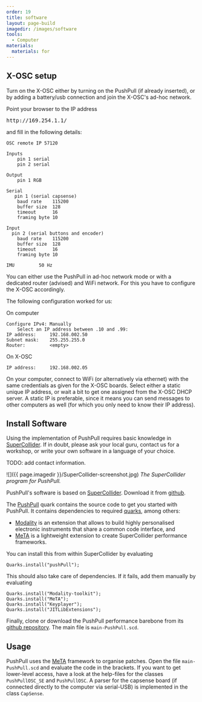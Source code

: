 ```yaml
---
order: 19
title: software
layout: page-build
imagedir: /images/software
tools:
  - Computer
materials:
  materials: for 
---
```


## X-OSC setup

Turn on the X-OSC either by turning on the PushPull (if already inserted), or by adding a battery/usb connection and join the X-OSC's ad-hoc network. 

Point your browser to the IP address

<pre>http://169.254.1.1/</pre>


and fill in the following details:

    OSC remote IP 57120

    Inputs
        pin 1 serial
        pin 2 serial

    Output 
        pin 1 RGB

    Serial
       pin 1 (serial capsense)
        baud rate    115200
        buffer size  128
        timeout      16
        framing byte 10

    Input 
      pin 2 (serial buttons and encoder)
        baud rate    115200
        buffer size  128
        timeout      16
        framing byte 10

    IMU         50 Hz

You can either use the PushPull in ad-hoc network mode or with a dedicated router (advised) and WiFi network. For this you have to configure the X-OSC accordingly.

The following configuration worked for us:

On computer

    Configure IPv4: Manually
        Select an IP address between .10 and .99:
    IP address:     192.168.002.50
    Subnet mask:    255.255.255.0 
    Router:         <empty>

On X-OSC

    IP address:     192.168.002.05


On your computer, connect to WiFi (or alternatively via ethernet) with the same credentials as given for the X-OSC boards. Select either a static unique IP address, or wait a bit to get one assigned from the X-OSC DHCP server. A static IP is preferable, since it means you can send messages to other computers as well (for which you only need to know their IP address).


## Install Software

<div class="note">
Using the implementation of PushPull requires basic knowledge in <a href="http://supercollider.github.io">SuperCollider</a>. If in doubt, please ask your local guru, contact us for a workshop, or write your own software in a language of your choice.
</div>

TODO: add contact information.

![]({{ page.imagedir }}/SuperCollider-screenshot.jpg)
*The SuperCollider program for PushPull.*

PushPull's software is based on [SuperCollider](http://supercollider.github.io). Download it from [github](http://supercollider.github.io). 

The [PushPull](https://github.com/3DMIN/pushPull) quark contains the source code to get you started with PushPull. It contains dependencies to required [quarks](https://github.com/supercollider-quarks/quarks), among others:

+ [Modality](http://modalityteam.github.io) is an extension that allows to build highly personalised electronic instruments that share a common code interface, and 
+ [MeTA](https://github.com/3DMIN/MeTA) is a lightweight extension to create SuperCollider performance frameworks.


You can install this from within SuperCollider by evaluating

```
Quarks.install("pushPull");
```

This should also take care of dependencies. If it fails, add them manually by evaluating

```
Quarks.install("Modality-toolkit");
Quarks.install("MeTA");
Quarks.install("Keyplayer");
Quarks.install("JITLibExtensions");
```

Finally, clone or download the PushPull performance barebone from its [github repository](https://github.com/3DMIN/pushPullOSC-performanceSetup). The main file is `main-PushPull.scd`.

## Usage

PushPull uses the [MeTA](https://github.com/3DMIN/MeTA) framework to organise patches. Open the file `main-PushPull.scd` and evaluate the code in the brackets.
If you want to get lower-level access, have a look at the help-files for the classes `PushPullOSC_SE` and `PushPullOSC`. A parser for the capsense board (if connected directly to the computer via serial-USB) is implemented in the class `CapSense`.